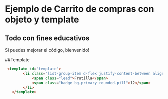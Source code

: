 # Ejemplo de Carrito de compras con objeto y template

## Todo con fines educativos
Si puedes mejorar el código, bienvenido!


##Template
```HTML
 <template id="template">
        <li class="list-group-item d-flex justify-content-between align-items-center">
            <span class="lead">Frutilla</span>
            <span class="badge bg-primary rounded-pill">12</span>
        </li>
   </template>
```